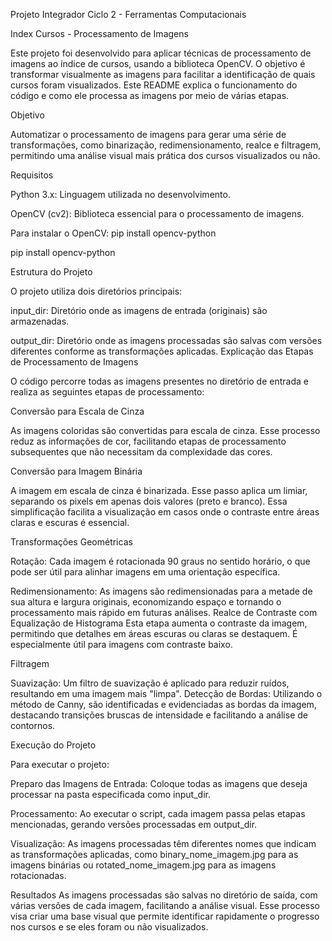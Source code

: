Projeto Integrador Ciclo 2 - Ferramentas Computacionais

Index Cursos - Processamento de Imagens

Este projeto foi desenvolvido para aplicar técnicas de processamento de imagens ao índice de cursos, usando a biblioteca OpenCV. O objetivo é transformar visualmente as imagens para 
facilitar a identificação de quais cursos foram visualizados. Este README explica o funcionamento do código e como ele processa as imagens por meio de várias etapas.

Objetivo

Automatizar o processamento de imagens para gerar uma série de transformações, como binarização, redimensionamento, realce e filtragem, permitindo uma análise visual mais prática dos cursos visualizados ou não.

Requisitos

Python 3.x: Linguagem utilizada no desenvolvimento.

OpenCV (cv2): Biblioteca essencial para o processamento de imagens.

Para instalar o OpenCV: pip install opencv-python

pip install opencv-python

Estrutura do Projeto

O projeto utiliza dois diretórios principais:

input_dir: Diretório onde as imagens de entrada (originais) são armazenadas.

output_dir: Diretório onde as imagens processadas são salvas com versões diferentes conforme as transformações aplicadas.
Explicação das Etapas de Processamento de Imagens

O código percorre todas as imagens presentes no diretório de entrada e realiza as seguintes etapas de processamento:

Conversão para Escala de Cinza

As imagens coloridas são convertidas para escala de cinza. Esse processo reduz as informações de cor, facilitando etapas de processamento subsequentes que não necessitam da complexidade das cores.

Conversão para Imagem Binária

A imagem em escala de cinza é binarizada. Esse passo aplica um limiar, separando os pixels em apenas dois valores (preto e branco). Essa simplificação facilita a visualização em casos onde o contraste entre áreas claras e escuras é essencial.

Transformações Geométricas

Rotação: Cada imagem é rotacionada 90 graus no sentido horário, o que pode ser útil para alinhar imagens em uma orientação específica.

Redimensionamento: As imagens são redimensionadas para a metade de sua altura e largura originais, economizando espaço e tornando o processamento mais rápido em futuras análises.
Realce de Contraste com Equalização de Histograma
Esta etapa aumenta o contraste da imagem, permitindo que detalhes em áreas escuras ou claras se destaquem. É especialmente útil para imagens com contraste baixo.

Filtragem

Suavização: Um filtro de suavização é aplicado para reduzir ruídos, resultando em uma imagem mais "limpa".
Detecção de Bordas: Utilizando o método de Canny, são identificadas e evidenciadas as bordas da imagem, destacando transições bruscas de intensidade e facilitando a análise de contornos.

Execução do Projeto

Para executar o projeto:

Preparo das Imagens de Entrada: Coloque todas as imagens que deseja processar na pasta especificada como input_dir.

Processamento: Ao executar o script, cada imagem passa pelas etapas mencionadas, gerando versões processadas em output_dir.

Visualização: As imagens processadas têm diferentes nomes que indicam as transformações aplicadas, como binary_nome_imagem.jpg para as imagens binárias ou rotated_nome_imagem.jpg para as imagens rotacionadas.

Resultados
As imagens processadas são salvas no diretório de saída, com várias versões de cada imagem, facilitando a análise visual. Esse processo visa criar uma base visual que permite identificar rapidamente o progresso nos cursos e se eles foram ou não visualizados.
